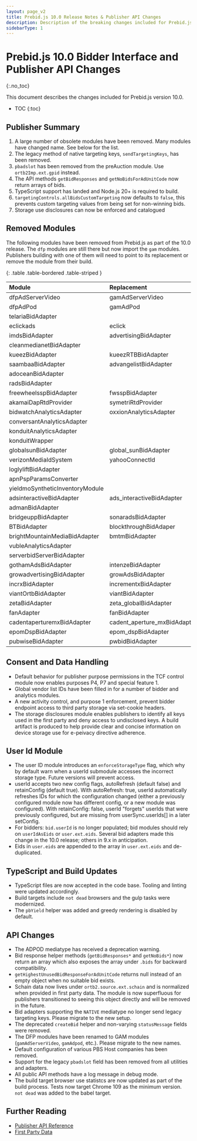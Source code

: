 ```yaml
---
layout: page_v2
title: Prebid.js 10.0 Release Notes & Publisher API Changes
description: Description of the breaking changes included for Prebid.js 10.0
sidebarType: 1
---
```


# Prebid.js 10.0 Bidder Interface and Publisher API Changes

{:.no_toc}

This document describes the changes included for Prebid.js version 10.0.

* TOC
{:toc}

## Publisher Summary

1. A large number of obsolete modules have been removed. Many modules have changed name. See below for the list.
2. The legacy method of native targeting keys, `sendTargetingKeys`, has been removed.
3. `pbadslot` has been removed from the preAuction module. Use `ortb2Imp.ext.gpid` instead.
4. The API methods `getBidResponses` and `getNoBidsForAdUnitCode` now return arrays of bids.
5. TypeScript support has landed and Node.js 20+ is required to build.
6. `targetingControls.allBidsCustomTargeting` now defaults to `false`, this prevents custom targeting values from being set for non-winning bids.
7. Storage use disclosures can now be enforced and catalogued 

## Removed Modules

The following modules have been removed from Prebid.js as part of the 10.0 release. The `dfp` modules are still there but now import the `gam` modules. Publishers building with one of them will need to point to its replacement or remove the module from their build.

{: .table .table-bordered .table-striped }

| Module | Replacement |
|:-----------------------------|:-------------------------|
| dfpAdServerVideo | gamAdServerVideo |
| dfpAdPod | gamAdPod |
| telariaBidAdapter | |
| eclickads | eclick |
| imdsBidAdapter | advertisingBidAdapter |
| cleanmedianetBidAdapter | |
| kueezBidAdapter | kueezRTBBidAdapter |
| saambaaBidAdapter | advangelistBidAdapter |
| adoceanBidAdapter | |
| radsBidAdapter | |
| freewheelsspBidAdapter | fwsspBidAdapter |
| akamaiDapRtdProvider | symetriRtdProvider |
| bidwatchAnalyticsAdapter | oxxionAnalyticsAdapter |
| conversantAnalyticsAdapter | |
| konduitAnalyticsAdapter | |
| konduitWrapper | |
| globalsunBidAdapter | global_sunBidAdapter |
| verizonMediaIdSystem | yahooConnectId |
| loglyliftBidAdapter | |
| apnPspParamsConverter | |
| yieldmoSyntheticInventoryModule | |
| adsinteractiveBidAdapter | ads_interactiveBidAdapter |
| admanBidAdapter | |
| bridgeuppBidAdapter | sonaradsBidAdapter |
| BTBidAdapter | blockthroughBidAdaper |
| brightMountainMediaBidAdapter | bmtmBidAdapter |
| vubleAnalyticsAdapter | |
| serverbidServerBidAdapter | |
| gothamAdsBidAdapter | intenzeBidAdapter |
| growadvertisingBidAdapter | growAdsBidAdapter |
| incrxBidAdapter | incrementxBidAdapter |
| viantOrtbBidAdapter | viantBidAdapter |
| zetaBidAdapter | zeta_globalBidAdapter |
| fanAdapter | fanBidAdapter |
| cadentaperturemxBidAdapter | cadent_aperture_mxBidAdapter |
| epomDspBidAdapter | epom_dspBidAdapter |
| pubwiseBidAdapter | pwbidBidAdapter |

## Consent and Data Handling

* Default behavior for publisher purpose permissions in the TCF control module now enables purposes P4, P7 and special feature 1.
* Global vendor list IDs have been filled in for a number of bidder and analytics modules.
* A new activity control, and purpose 1 enforcement, prevent bidder endpoint access to third party storage via set-cookie headers.
* The storage disclosures module enables publishers to identify all keys used in the first party and deny access to undisclosed keys. A build artifact is produced to help provide clear and concise information on device storage use for e-peivacy directive adherence.

## User Id Module
* The user ID module introduces an `enforceStorageType` flag, which why by default warn when a userId submodule accesses the incorrect storage type. Future versions will prevent access.
* userId accepts two new config flags, autoRefresh (default false) and retainConfig (default true). With autoRefresh: true, userId automatically refreshes IDs for which the configuration changed (either a previously configured module now has different config, or a new module was configured). With retainConfig: false, userId "forgets" userIds that were previously configured, but are missing from userSync.userIds[] in a later setConfig.
* For bidders: `bid.userId` is no longer populated; bid modules should rely on `userIdAsEids` or `user.ext.eids`. Several bid adapters made this change in the 10.0 release; others in 9.x in anticipation.
* Eids in `user.eids` are appended to the array in `user.ext.eids` and de-duplicated.

## TypeScript and Build Updates

* TypeScript files are now accepted in the code base. Tooling and linting were updated accordingly.
* Build targets include `not dead` browsers and the gulp tasks were modernized.
* The `pbYield` helper was added and greedy rendering is disabled by default.

## API Changes

* The ADPOD mediatype has received a deprecation warning.
* Bid response helper methods (`getBidResponses*` and `getNoBids*`) now return an array which also exposes the array under `.bids` for backward compatibility.
* `getHighestUnusedBidResponseForAdUnitCode` returns null instead of an empty object when no suitable bid exists.
* Schain data now lives under `ortb2.source.ext.schain` and is normalized when provided in first party data. The module is now superfluous for publishers transitioned to seeing this object directly and will be removed in the future.
* Bid adapters supporting the `NATIVE` mediatype no longer send legacy targeting keys. Please migrate to the new setup.
* The deprecated `createBid` helper and non-varying `statusMessage` fields were removed.
* The DFP modules have been renamed to GAM modules (`gamAdServerVideo`, `gamAdpod`, etc.). Please migrate to the new names.
* Default configuration of various PBS Host companies has been removed.
* Support for the legacy `pbadslot` field has been removed from all utilities and adapters.
* All public API methods have a log message in debug mode.
* The build target browser use statistcs are now updated as part of the build process. Tests now target Chrome 109 as the minimum version. `not dead` was added to the babel target.

## Further Reading

* [Publisher API Reference](/dev-docs/publisher-api-reference.html)
* [First Party Data](/features/firstPartyData.html)

